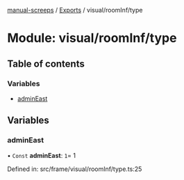 [manual-screeps](../README.md) / [Exports](../modules.md) / visual/roomInf/type

# Module: visual/roomInf/type

## Table of contents

### Variables

- [adminEast](visual_roominf_type.md#admineast)

## Variables

### adminEast

• `Const` **adminEast**: ``1``= 1

Defined in: src/frame/visual/roomInf/type.ts:25
